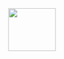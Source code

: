 <img align="center" src="https://i.pinimg.com/564x/a2/02/a5/a202a5939166cdb0af34e5e1bb50699f.jpg" alt="" style="height:9vw; width:10vw;">

